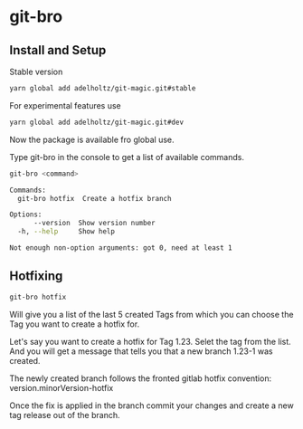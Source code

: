 # git-bro

## Install and Setup

Stable version

```bash
yarn global add adelholtz/git-magic.git#stable
```

For experimental features use

```bash
yarn global add adelholtz/git-magic.git#dev
```

Now the package is available fro global use.

Type git-bro in the console to get a list of available commands.

```bash
git-bro <command>

Commands:
  git-bro hotfix  Create a hotfix branch

Options:
      --version  Show version number                                   [boolean]
  -h, --help     Show help                                             [boolean]

Not enough non-option arguments: got 0, need at least 1
```

## Hotfixing

```bash
git-bro hotfix
```

Will give you a list of the last 5 created Tags from which you can choose the Tag you want to create a hotfix for.

Let's say you want to create a hotfix for Tag 1.23.
Selet the tag from the list. And you will get a message that tells you that a new branch 1.23-1 was created.

The newly created branch follows the fronted gitlab hotfix convention: version.minorVersion-hotfix

Once the fix is applied in the branch commit your changes and create a new tag release out of the branch.
